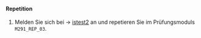 #### Repetition
1. Melden Sie sich bei &#8594;&nbsp;<a href="http://www.istest2.ch" target="tab">istest2</a> an und repetieren Sie im Prüfungsmoduls <code>M291_REP_03</code>.